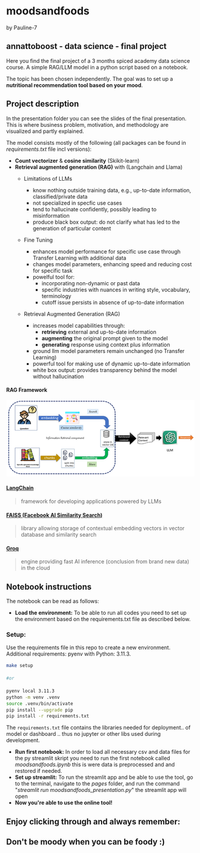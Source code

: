 # moodsandfoods
by Pauline-7

## annattoboost - data science - final project

Here you find the final project of a 3 months spiced academy data science course. A simple RAG/LLM model in a python script based on a notebook. 

The topic has been chosen independently. The goal was to set up a **nutritional recommendation tool based on your mood**. 

## Project description 
In the presentation folder you can see the slides of the final presentation. This is where business problem, motivation, and methodology are visualized and partly explained. 

The model consists mostly of the following (all packages can be found in *requirements.txt* file incl versions):
- **Count vectorizer** & **cosine similarity** (Skikit-learn)
- **Retrieval augmented generation (RAG)** with (Langchain and Llama)
    - Limitations of LLMs

        - know nothing outside training data, e.g., up-to-date information, classified/private data
        - not specialized in specfic use cases
        - tend to hallucinate confidently, possibly leading to misinformation
        - produce black box output: do not clarify what has led to the generation of particular content

    - Fine Tuning

        - enhances model performance for specific use case through Transfer Learning with additional data
        - changes model parameters, enhancing speed and reducing cost for specific task
        - powelful tool for:
            + incorporating non-dynamic or past data
            + specific industries with nuances in writing style, vocabulary, terminology
            - cutoff issue persists in absence of up-to-date information

    - Retrieval Augmented Generation (RAG)

        - increases model capabilities through:
            + **retrieving** external and up-to-date information
            + **augmenting** the original prompt given to the model
            + **generating** response using context plus information
        - ground llm model parameters remain unchanged (no Transfer Learning)
        - powerful tool for making use of dynamic up-to-date information
        - white box output: provides transparency behind the model without hallucination

#### RAG Framework

<img src="data/rag.png" width="950"/>

#### [LangChain](https://python.langchain.com/docs/introduction/)

> framework for developing applications powered by LLMs

#### [FAISS (Facebook AI Similarity Search)](https://ai.meta.com/tools/faiss/)

>  library allowing storage of contextual embedding vectors in vector database and similarity search

#### [Groq](https://groq.com/about-us/)

> engine providing fast AI inference (conclusion from brand new data) in the cloud


## Notebook instructions
The notebook can be read as follows: 
* **Load the environment:** To be able to run all codes you need to set up the environment based on the requirements.txt file as described below. 

### Setup:

Use the requirements file in this repo to create a new environment. Additional requirements: pyenv with Python: 3.11.3.

```BASH
make setup

#or

pyenv local 3.11.3
python -m venv .venv
source .venv/bin/activate
pip install --upgrade pip
pip install -r requirements.txt
```

The `requirements.txt` file contains the libraries needed for deployment.. of model or dashboard .. thus no jupyter or other libs used during development.

* **Run first notebook:**
    In order to load all necessary csv and data files for the py streamlit skript you need to run the first notebook called *moodsandfoods.ipynb* this is were data is preprocessed and and restored if needed. 
* **Set up streamlit:**
    To run the streamlit app and be able to use the tool, go to the terminal, navigate to the *pages* folder, and run the command "*streamlit run moodsandfoods_presentation.py*" the streamlit app will open
* **Now you're able to use the online tool!**


## Enjoy clicking through and always remember: 

## Don't be moody when you can be foody  :)




